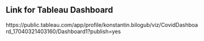 <h2>
Link for Tableau Dashboard
</h2> 
https://public.tableau.com/app/profile/konstantin.bilogub/viz/CovidDashboard_17040321403160/Dashboard1?publish=yes


